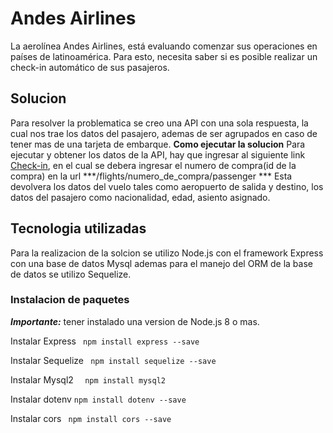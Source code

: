 # Andes Airlines
La aerolínea Andes Airlines, está evaluando comenzar sus operaciones en países de latinoamérica. Para esto, necesita saber si es posible realizar un check-in automático de sus pasajeros.
## Solucion
Para resolver la problematica se creo una API con una sola respuesta, la cual nos trae los datos del pasajero, ademas de ser agrupados en caso de tener mas de una tarjeta de embarque.
**Como ejecutar la solucion**
Para ejecutar y obtener los datos de la API, hay que ingresar al siguiente link [Check-in](http://api-andesairline-production.up.railway.app/flights/1/passenger "Check-in"), en el cual se debera ingresar el numero de compra(id de la compra) en la url ***/flights/numero_de_compra/passenger ***
Esta devolvera los datos del vuelo tales como aeropuerto de salida y destino, los datos del pasajero como nacionalidad, edad, asiento asignado.
## Tecnologia utilizadas
Para la realizacion de la solcion se utilizo Node.js con el framework Express con una base de datos Mysql ademas para el manejo del ORM de la base de datos se utilizo Sequelize.
### Instalacion de paquetes
***Importante:*** tener instalado una version de Node.js 8 o mas.

  Instalar Express
   ` npm install express --save`
	
 Instalar Sequelize
    ` npm install sequelize --save`
	
 Instalar Mysql2
   `  npm install mysql2`
   
Instalar dotenv
 `npm install dotenv --save`
 
Instalar cors
` npm install cors --save`

